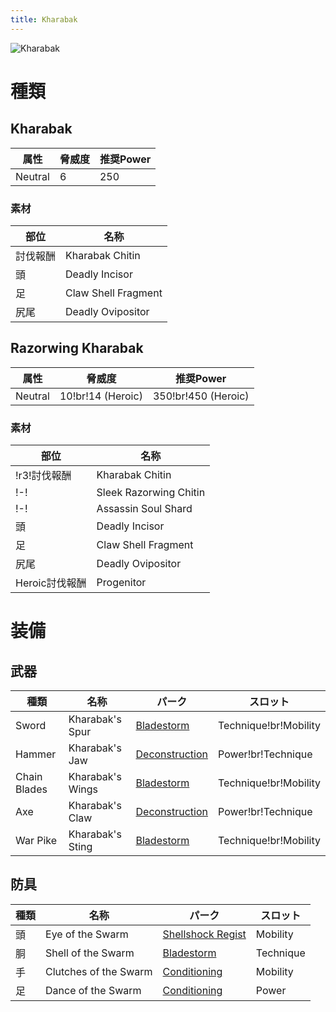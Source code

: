 ```yaml
---
title: Kharabak
---
```

![Kharabak](/img/icon_kharabak.png)

# 種類

## Kharabak
| 属性 | 脅威度 | 推奨Power |
| --- | --- | --- |
| Neutral | 6 | 250 |

### 素材
| 部位 | 名称 |
| --- | --- |
| 討伐報酬 | Kharabak Chitin |
| 頭 | Deadly Incisor |
| 足 | Claw Shell Fragment |
| 尻尾 | Deadly Ovipositor |

## Razorwing Kharabak

| 属性 | 脅威度 | 推奨Power |
| --- | --- | --- |
| Neutral | 10!br!14 (Heroic) | 350!br!450 (Heroic) |

### 素材
| 部位 | 名称 |
| --- | --- |
| !r3!討伐報酬 | Kharabak Chitin |
| !-! | Sleek Razorwing Chitin |
| !-! | Assassin Soul Shard |
| 頭 | Deadly Incisor |
| 足 | Claw Shell Fragment |
| 尻尾 | Deadly Ovipositor |
| Heroic討伐報酬| Progenitor |

# 装備
## 武器
| 種類 | 名称 | パーク | スロット |
| --- | --- | --- | --- |
| Sword | Kharabak's Spur | [Bladestorm](/data/パーク/#bladestorm) | Technique!br!Mobility |
| Hammer | Kharabak's Jaw | [Deconstruction](/data/パーク/#deconstruction) | Power!br!Technique |
| Chain Blades | Kharabak's Wings | [Bladestorm](/data/パーク/#bladestorm) | Technique!br!Mobility |
| Axe | Kharabak's Claw | [Deconstruction](/data/パーク/#deconstruction) | Power!br!Technique |
| War Pike |  Kharabak's Sting | [Bladestorm](/data/パーク/#bladestorm) | Technique!br!Mobility |

## 防具
| 種類 | 名称 | パーク | スロット |
| --- | --- | --- | --- |
| 頭 | Eye of the Swarm | [Shellshock Regist](/data/パーク/#shellshock-regist) | Mobility |
| 胴 | Shell of the Swarm | [Bladestorm](/data/パーク/#bladestorm) | Technique |
| 手 | Clutches of the Swarm | [Conditioning](/data/パーク/#conditioning) | Mobility |
| 足 | Dance of the Swarm | [Conditioning](/data/パーク/#conditioning) | Power |
